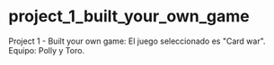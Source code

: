 # project_1_built_your_own_game
Project 1 - Built your own game: El juego seleccionado es "Card war".
Equipo: Polly y Toro.
